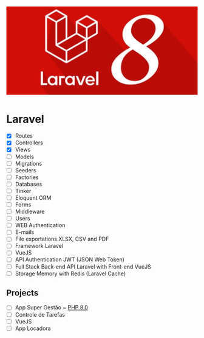 # ![laravel8.jpg](https://github.com/kakanew/LARAVEL/blob/master/laravel8.jpg?raw=true)

# Laravel

- [x] Routes
- [x] Controllers
- [x] Views
- [ ] Models
- [ ] Migrations
- [ ] Seeders
- [ ] Factories
- [ ] Databases
- [ ] Tinker
- [ ] Eloquent ORM
- [ ] Forms
- [ ] Middleware
- [ ] Users
- [ ] WEB Authentication 
- [ ] E-mails
- [ ] File exportations XLSX, CSV and PDF
- [ ] Framework Laravel
- [ ] VueJS
- [ ] API Authentication JWT (JSON Web Token)
- [ ] Full Stack Back-end API Laravel with Front-end VueJS
- [ ] Storage Memory with Redis (Laravel Cache)

## Projects

- [ ] App Super Gestão ~ [PHP 8.0](https://www.php.net/releases/8.0/en.php)
- [ ] Controle de Tarefas
- [ ] VueJS
- [ ] App Locadora